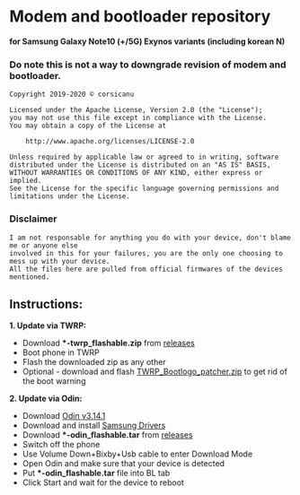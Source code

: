 # Modem and bootloader repository 
**for Samsung Galaxy Note10 (+/5G) Exynos variants (including korean N)**

### Do note this is not a way to downgrade revision of modem and bootloader.

```
Copyright 2019-2020 © corsicanu

Licensed under the Apache License, Version 2.0 (the "License");
you may not use this file except in compliance with the License.
You may obtain a copy of the License at

    http://www.apache.org/licenses/LICENSE-2.0

Unless required by applicable law or agreed to in writing, software
distributed under the License is distributed on an "AS IS" BASIS,
WITHOUT WARRANTIES OR CONDITIONS OF ANY KIND, either express or implied.
See the License for the specific language governing permissions and
limitations under the License.
```
### Disclaimer
```
I am not responsable for anything you do with your device, don't blame me or anyone else 
involved in this for your failures, you are the only one choosing to mess up with your device. 
All the files here are pulled from official firmwares of the devices mentioned.
```

## Instructions:
**1. Update via TWRP:**
   - Download **\*\-twrp\_flashable\.zip** from [releases](https://github.com/corsicanu/9825-bootloaders_and_modems/releases)
   - Boot phone in TWRP
   - Flash the downloaded zip as any other
   - Optional - download and flash [TWRP_Bootlogo_patcher.zip](https://downloads.corsicanu.ro/samsung/TWRP_Bootlogo_patcher.zip) to get rid of the boot warning

**2. Update via Odin:**
   - Download [Odin v3.14.1](https://downloads.corsicanu.ro/samsung/Odin3_v3.14.1.zip)
   - Download and install [Samsung Drivers](https://downloads.corsicanu.ro/samsung/SAMSUNG_USB_Driver_for_Mobile_Phones.zip)
   - Download **\*\-odin\_flashable\.tar** from [releases](https://github.com/corsicanu/9825-bootloaders_and_modems/releases)
   - Switch off the phone
   - Use Volume Down+Bixby+Usb cable to enter Download Mode
   - Open Odin and make sure that your device is detected
   - Put **\*\-odin\_flashable\.tar** file into BL tab
   - Click Start and wait for the device to reboot
